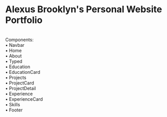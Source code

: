 # Alexus Brooklyn's Personal Website Portfolio

<br />
Components: <br />
• Navbar <br />
• Home <br />
• About <br />
• Typed <br />
• Education <br />
• EducationCard <br />
• Projects <br />
• ProjectCard <br />
• ProjectDetail <br />
• Experience <br />
• ExperienceCard <br />
• Skills <br />
• Footer <br />
